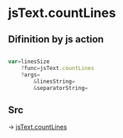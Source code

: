 # jsText.countLines

## Difinition by js action

```js.js

var=linesSize
	?func=jsText.countLines
	?args=
		&linesString=
		&separatorString=
```

## Src

-> [jsText.countLines](https://github.com/puutaro/CommandClick/blob/master/app/src/main/java/com/puutaro/commandclick/fragment_lib/terminal_fragment/js_interface/text/JsText.kt#L28)


